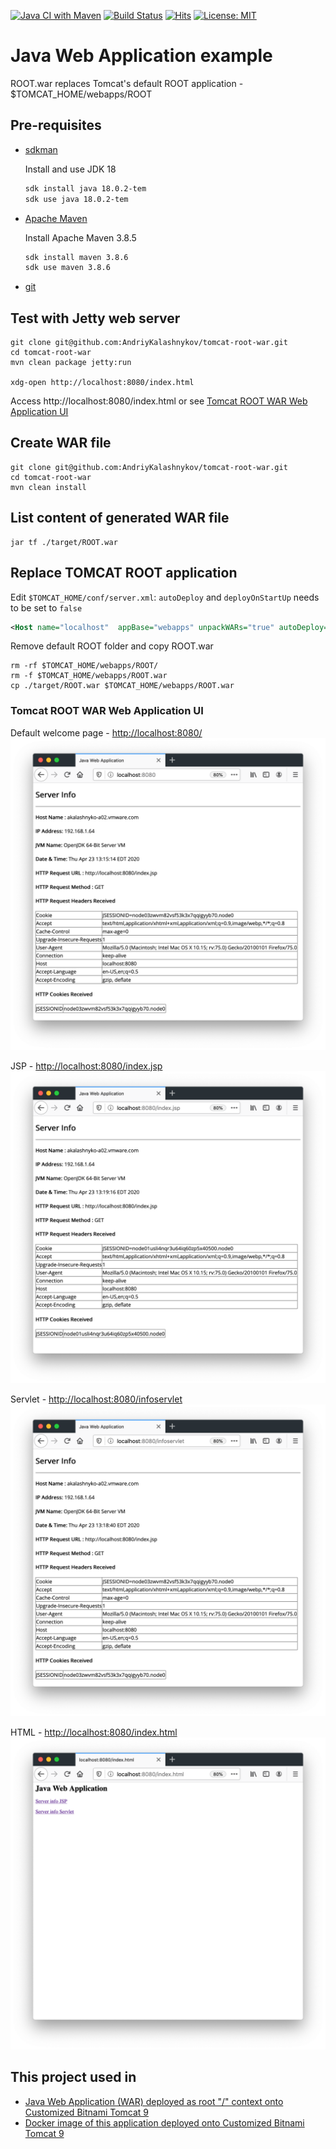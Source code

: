 [![Java CI with Maven](https://github.com/AndriyKalashnykov/tomcat-root-war/actions/workflows/maven.yml/badge.svg)](https://github.com/AndriyKalashnykov/tomcat-root-war/actions/workflows/maven.yml)
[![Build Status](https://travis-ci.org/AndriyKalashnykov/tomcat-root-war.svg?branch=master)](https://travis-ci.org/AndriyKalashnykov/tomcat-root-war)
[![Hits](https://hits.seeyoufarm.com/api/count/incr/badge.svg?url=https%3A%2F%2Fgithub.com%2FAndriyKalashnykov%2Ftomcat-root-war&count_bg=%2333CD56&title_bg=%23555555&icon=&icon_color=%23E7E7E7&title=hits&edge_flat=false)](https://hits.seeyoufarm.com)
[![License: MIT](https://img.shields.io/badge/License-MIT-yellow.svg)](https://opensource.org/licenses/MIT)
# Java Web Application example

ROOT.war replaces Tomcat's default ROOT application - $TOMCAT_HOME/webapps/ROOT

## Pre-requisites

* [sdkman](https://sdkman.io/install)

    Install and use JDK 18

    ```bash
    sdk install java 18.0.2-tem
    sdk use java 18.0.2-tem
    ```
* [Apache Maven](https://maven.apache.org/install.html)

  Install Apache Maven 3.8.5

    ```bash
    sdk install maven 3.8.6
    sdk use maven 3.8.6
    ```
* [git](https://git-scm.com/book/en/v2/Getting-Started-Installing-Git)

## Test with Jetty web server

```shell
git clone git@github.com:AndriyKalashnykov/tomcat-root-war.git
cd tomcat-root-war
mvn clean package jetty:run

xdg-open http://localhost:8080/index.html
```

Access http://localhost:8080/index.html or see [Tomcat ROOT WAR Web Application UI](https://github.com/AndriyKalashnykov/tomcat-root-war/blob/master/README.md#java-web-application-ui)

## Create WAR file

```shell
git clone git@github.com:AndriyKalashnykov/tomcat-root-war.git
cd tomcat-root-war
mvn clean install
```

## List content of generated WAR file

```shell
jar tf ./target/ROOT.war
```
## Replace TOMCAT ROOT application

Edit `$TOMCAT_HOME/conf/server.xml`: `autoDeploy` and `deployOnStartUp` needs to be set to `false`

```xml
<Host name="localhost"  appBase="webapps" unpackWARs="true" autoDeploy="false" deployOnStartUp="false">
```

Remove default ROOT folder and copy ROOT.war
```shell
rm -rf $TOMCAT_HOME/webapps/ROOT/
rm -f $TOMCAT_HOME/webapps/ROOT.war
cp ./target/ROOT.war $TOMCAT_HOME/webapps/ROOT.war
```

### Tomcat ROOT WAR Web Application UI

Default welcome page -  [http://localhost:8080/](http://localhost:8080/)
![index.html](images/http-8080-root.png)

JSP - [http://localhost:8080/index.jsp](http://localhost:8080/index.jsp)
![infoservlet](images/http-8080-index-jsp.png)

Servlet - [http://localhost:8080/infoservlet](http://localhost:8080/infoservlet)
![infoservlet](images/http-8080-infoservlet.png)

HTML - [http://localhost:8080/index.html](http://localhost:8080/index.html)
![infoservlet](images/http-8080-index-html.png)

## This project used in
* [Java Web Application (WAR) deployed as root "/" context onto Customized Bitnami Tomcat 9](https://github.com/AndriyKalashnykov/bitnami-tomcat9-jdk18-root-war)
* [Docker image of this application deployed onto Customized Bitnami Tomcat 9](https://hub.docker.com/r/andriykalashnykov/bitnami-tomcat9-jdk18-root-war)
